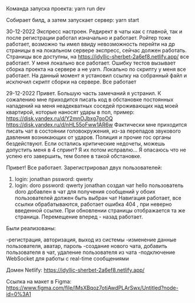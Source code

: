 Команда запуска проекта:
yarn run dev

Cобирает билд, а затем запускает сервер:
yarn start

30-12-2022
Экспресс настроен.
Редирект в чаты как с главной, так и после регистрации работал изначально и работает.
Ройтер тоже работает, возможно ты имел ввиду невозможность перейти на др страницы в на локальном сервере экспресс,
сейчас должен работать.
Страницы все доступны, на https://idyllic-sherbet-2a6ef8.netlify.app/ все работает.
У меня локально все работает.
Ошибку тестов вызывает сборка проекта на сервере а не yarn. Локально по скрипту у меня все работает.
На данный момент я установил ссылку на собранный файл и исключил скрипт сборки на сервере.
Все работает

29-12-2022
Привет. Большую часть замечаний я устранил.
К сожалению мне приходится писать код в обстановке
постоянных нападений на меня неадекватных соседей проживающих
над моей квартирой, которые наносят удары в пол, пример: 
https://disk.yandex.ru/d/Y2mnOJbxg7goOQ
https://disk.yandex.ru/d/nHL55oFww1AR6w
Фактически мне приходится писать чат в состоянии головокружения, из-за перепадов звукового давления возникающих от ударов.
Полиция и прочие гос органы бездействуют. Если остались критические недочеты, можешь допустить меня в 4 спринт?
Я их потом исправлю...
Я опасаюсь что не успею его завершить, тем более в такой обстановке.

Привет! Все работает.
Зарегистрировал двух пользователей:
1) login: jonathan pssword: qwerty
2) login: doro pssword: qwerty
jonathan создал чат hello
пользователь doro добавлен в чат
для получения сообщений у обоих пользователей должен быть выбран чат
Навигация работает, все ссылки обрабатываются, работает ошибка 404 ,
при неверно введенной ссылке. При обновлении страницы отображается та же страница.
Перемещение вперед - назад работает.

Были реализованы:

-регистрация, авторизация, выход из системы
-изменение данные пользователя, аватар, пароль
-создание нового чата, добавить пользователя в чат, удаление пользователя из чата
-подключение WebSocket для работы с real-time сообщениями

Домен Netlify:
https://idyllic-sherbet-2a6ef8.netlify.app/

Ссылка на макет в Figma:
https://www.figma.com/file/IMsXBqoz7otiAwdPLArSwx/Untitled?node-id=0%3A1